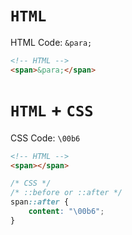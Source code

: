 # `HTML`

HTML Code: `&para;`

```HTML
<!-- HTML -->
<span>&para;</span>
```

# `HTML` + `CSS`

CSS Code: `\00b6`

```HTML
<!-- HTML -->
<span></span>
```

```CSS
/* CSS */
/* ::before or ::after */
span::after {
    content: "\00b6";
}
```
